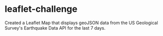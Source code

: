 # leaflet-challenge

Created a Leaflet Map that displays geoJSON data from the US Geological Survey's Earthquake Data API for the last 7 days.
